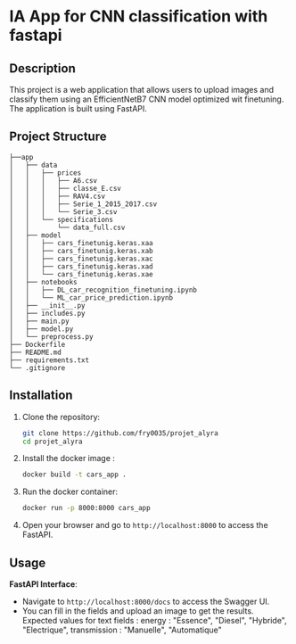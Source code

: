 # IA App for CNN classification with fastapi

## Description
This project is a web application that allows users to upload images and classify them using an EfficientNetB7 CNN model optimized wit finetuning. The application is built using FastAPI.


## Project Structure
```.
├──app
│   ├── data
│   │   ├── prices
│   │   │   ├── A6.csv
│   │   │   ├── classe_E.csv
│   │   │   ├── RAV4.csv
│   │   │   ├── Serie_1_2015_2017.csv
│   │   │   └── Serie_3.csv
│   │   └── specifications
│   │       └── data_full.csv
│   ├── model
│   │   ├── cars_finetunig.keras.xaa
│   │   ├── cars_finetunig.keras.xab
│   │   ├── cars_finetunig.keras.xac
│   │   ├── cars_finetunig.keras.xad
│   │   └── cars_finetunig.keras.xae
│   ├── notebooks
│   │   ├── DL_car_recognition_finetuning.ipynb
│   │   └── ML_car_price_prediction.ipynb
│   ├── __init__.py
│   ├── includes.py
│   ├── main.py
│   ├── model.py
│   └── preprocess.py
├── Dockerfile
├── README.md
├── requirements.txt
└── .gitignore
```

## Installation
1. Clone the repository:
    ```bash
    git clone https://github.com/fry0035/projet_alyra
    cd projet_alyra
    ```

2. Install the docker image :
    ```bash
    docker build -t cars_app .
    ```

3. Run the docker container:
    ```bash
    docker run -p 8000:8000 cars_app
    ```

4. Open your browser and go to `http://localhost:8000` to access the FastAPI.


## Usage
**FastAPI Interface**:
   - Navigate to `http://localhost:8000/docs` to access the Swagger UI.
   - You can fill in the fields and upload an image to get the results.
     Expected values for text fields :
      energy : "Essence", "Diesel", "Hybride", "Electrique",
      transmission : "Manuelle", "Automatique"
   

